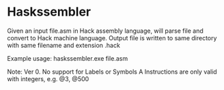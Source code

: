 # Haskssembler

Given an input file.asm in Hack assembly language, 
will parse file and convert to Hack machine language.
Output file is written to same directory with
same filename and extension .hack

Example usage:
haskssembler.exe file.asm

Note: Ver 0. No support for Labels or Symbols
A Instructions are only valid with integers,
e.g. @3, @500
